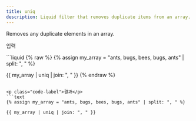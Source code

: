```yaml
---
title: uniq
description: Liquid filter that removes duplicate items from an array.
---
```


Removes any duplicate elements in an array.

<p class="code-label">입력</p>
```liquid
{% raw %}
{% assign my_array = "ants, bugs, bees, bugs, ants" | split: ", " %}

{{ my_array | uniq | join: ", " }}
{% endraw %}
```

<p class="code-label">결과</p>
```text
{% assign my_array = "ants, bugs, bees, bugs, ants" | split: ", " %}

{{ my_array | uniq | join: ", " }}
```
